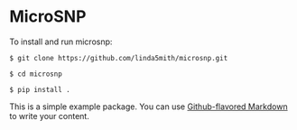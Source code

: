# MicroSNP

To install and run microsnp:

```$ git clone https://github.com/linda5mith/microsnp.git```

```$ cd microsnp```

```$ pip install .```

  



This is a simple example package. You can use
[Github-flavored Markdown](https://guides.github.com/features/mastering-markdown/)
to write your content.


